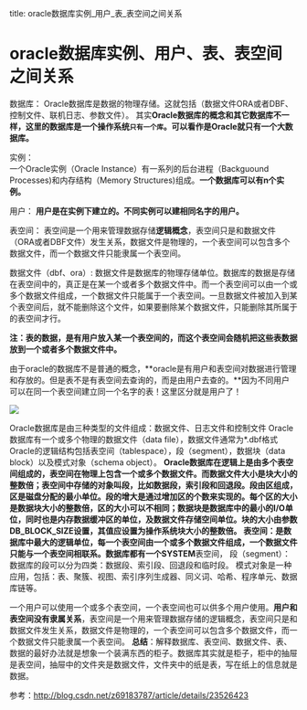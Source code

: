 title: oracle数据库实例_用户_表_表空间之间关系 

#  oracle数据库实例、用户、表、表空间之间关系 
数据库：
Oracle数据库是数据的物理存储。这就包括（数据文件ORA或者DBF、控制文件、联机日志、参数文件）。
其实**Oracle数据库的概念和其它数据库不一样，这里的数据库是一个操作系统` 只有一个库 `。可以看作是Oracle就只有一个大数据库。**

实例：  
一个Oracle实例（Oracle Instance）有一系列的后台进程（Backguound Processes)和内存结构（Memory Structures)组成。**一个数据库可以有n个实例。**

用户：
**用户是在实例下建立的。不同实例可以建相同名字的用户。**

表空间：
表空间是一个用来管理数据存储**逻辑概念**，表空间只是和数据文件（ORA或者DBF文件）发生关系，数据文件是物理的，一个表空间可以包含多个数据文件，而一个数据文件只能隶属一个表空间。

数据文件（dbf、ora）:
数据文件是数据库的物理存储单位。数据库的数据是存储在表空间中的，真正是在某一个或者多个数据文件中。而一个表空间可以由一个或多个数据文件组成，一个数据文件只能属于一个表空间。一旦数据文件被加入到某个表空间后，就不能删除这个文件，如果要删除某个数据文件，只能删除其所属于的表空间才行。

**注：表的数据，是有用户放入某一个表空间的，而这个表空间会随机把这些表数据放到一个或者多个数据文件中。**

由于oracle的数据库不是普通的概念，**oracle是有用户和表空间对数据进行管理和存放的。但是表不是有表空间去查询的，而是由用户去查的。**因为不同用户可以在同一个表空间建立同一个名字的表！这里区分就是用户了！

![](/data/dokuwiki/oracle/pasted/20160920-114422.png)

Oracle数据库是由三种类型的文件组成：数据文件、日志文件和控制文件
Oracle数据库有一个或多个物理的数据文件（data file），数据文件通常为*.dbf格式
Oracle的逻辑结构包括表空间（tablespace），段（segment），数据块（data block）以及模式对象（schema object）。
**Oracle数据库在逻辑上是由多个表空间组成的，表空间在物理上包含一个或多个数据文件。**而数据文件大小是块大小的整数倍；表空间中存储的对象叫段，比如数据段，索引段和回退段。段由区组成，区是磁盘分配的最小单位。段的增大是通过增加区的个数来实现的。每个区的大小是数据块大小的整数倍，区的大小可以不相同；数据块是数据库中的最小的I/O单位，同时也是内存数据缓冲区的单位，及数据文件存储空间单位。块的大小由参数DB_BLOCK_SIZE设置，其值应设置为操作系统块大小的整数倍。
表空间：是数据库中最大的逻辑单位，每一个表空间由一个或多个数据文件组成，一个数据文件只能与一个表空间相联系。数据库都有一个**SYSTEM**表空间，
段（segment）：数据库的段可以分为四类：数据段、索引段、回退段和临时段。
模式对象是一种应用，包括：表、聚簇、视图、索引序列生成器、同义词、哈希、程序单元、数据库链等。

 一个用户可以使用一个或多个表空间，一个表空间也可以供多个用户使用。**用户和表空间没有隶属关系**，表空间是一个用来管理数据存储的逻辑概念，表空间只是和数据文件发生关系，数据文件是物理的，一个表空间可以包含多个数据文件，而一个数据文件只能隶属一个表空间。 
**总结**：解释数据库、表空间、数据文件、表、数据的最好办法就是想象一个装满东西的柜子。数据库其实就是柜子，柜中的抽屉是表空间，抽屉中的文件夹是数据文件，文件夹中的纸是表，写在纸上的信息就是数据。

参考：http://blog.csdn.net/z69183787/article/details/23526423